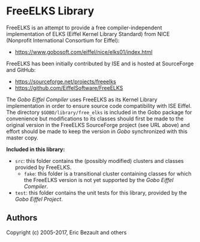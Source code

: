 ﻿# FreeELKS Library

FreeELKS is an attempt to provide a free compiler-independent implementation
of ELKS (Eiffel Kernel Library Standard) from NICE (Nonprofit International
Consortium for Eiffel):

* <https://www.gobosoft.com/eiffel/nice/elks01/index.html>

FreeELKS has been initially contributed by ISE and is hosted at SourceForge
and GitHub:

* <https://sourceforge.net/projects/freeelks>
* <https://github.com/EiffelSoftware/FreeELKS>

The *Gobo Eiffel Compiler* uses FreeELKS as its Kernel Library implementation
in order to ensure source code compatibility with ISE Eiffel. The directory
`$GOBO/library/free_elks` is included in the Gobo package for convenience
but modifications to its classes should first be made to the original
version in the FreeELKS SourceForge project (see URL above) and effort
should be made to keep the version in *Gobo* synchronized with this master
copy.

**Included in this library:**

* `src`: this folder contains the (possibly modified) clusters and classes
  provided by FreeELKS.
  * `fake`: this folder is a transitional cluster containing classes for 
    which the FreeELKS version is not yet supported by the 
    *Gobo Eiffel Compiler*.
* `test`: this folder contains the unit tests for this library, provided
  by the *Gobo Eiffel Project*.

## Authors

Copyright (c) 2005-2017, Eric Bezault and others
